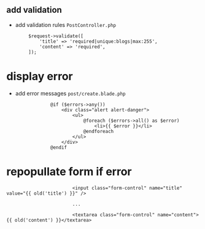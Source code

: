 ## add validation
- add validation rules `PostController.php`

```
        $request->validate([
            'title' => 'required|unique:blogs|max:255',
            'content' => 'required',
        ]);
```

<!-- try -->
# display error

- add error messages `post/create.blade.php`

```
                @if ($errors->any())
                    <div class="alert alert-danger">
                        <ul>
                            @foreach ($errors->all() as $error)
                                <li>{{ $error }}</li>
                            @endforeach
                        </ul>
                    </div>
                @endif

```

<!-- try -->

# repopullate form if error

```
                        <input class="form-control" name="title" value="{{ old('title') }}" />

                        ...

                        <textarea class="form-control" name="content">{{ old('content') }}</textarea>
```

